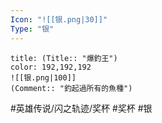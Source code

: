 ```yaml
---
Icon: "![[银.png|30]]"
Type: "银"
---
```

```ad-ed-sen-1-silver
title: (Title:: "爆釣王")
color: 192,192,192
![[银.png|100]]
(Comment:: "釣起過所有的魚種")
```

#英雄传说/闪之轨迹/奖杯  #奖杯 #银